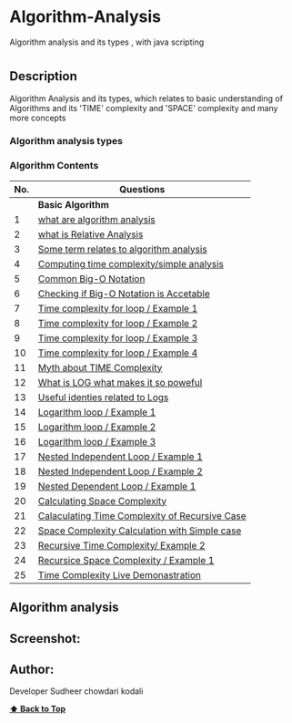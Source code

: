 # Algorithm-Analysis
Algorithm analysis and its types , with java scripting
# 

## Description
<p> Algorithm Analysis and its types, which relates to basic understanding of Algorithms and its 'TIME' complexity and 'SPACE' complexity and many more concepts </p>



<!--## Tech-stack
<p> Project is done entirely with Javascript </p>-->

### Algorithm analysis types

### Algorithm Contents

| No. | Questions                                                                                                                                                              |
| --- | -------------------------------------------------------------------------------------------------------------------------------------------------------------------------------------------------------------------------------- |
|     | **Basic Algorithm**                                                                                                                                                    |
| 1   |  [what are algorithm analysis](#what-are-Algorithm-analysis)                                                                                                           |
| 2   | [what is Relative Analysis](#what-is-Relative-analysis)                                                                                                                |
| 3   | [Some term relates to algorithm analysis](#Some-term-relate-to-algorithm-analysis)                                                                                     |
| 4   | [Computing time complexity/simple analysis](#)                                                                                                                         |                                        
| 5   | [Common Big-O Notation](#Common-Big-O-Notation)                                                                                                                        |
| 6   | [Checking if Big-O Notation is Accetable](#Checking-if-Big-O-Notation-is-Accetable)                                                                                    |
| 7   | [Time complexity for loop / Example 1 ](# )                                                                                                                           |                                                                                                                          
| 8   | [Time complexity for loop / Example 2 ](# )                                                                                                                           |                                                                                                                          
| 9   | [Time complexity for loop / Example 3 ](# )                                                                                                                            |
| 10  | [Time complexity for loop / Example 4 ](# )                                                                                                                            |
| 11  | [Myth about TIME Complexity](#Myth-about-TIME-Complexity)                                                                                                              |          
| 12  | [What is LOG what makes it so poweful](#[What-is-LOG-what-makes-it-so-poweful)                                                                                         |
| 13  | [Useful identies related to Logs](#Useful-identies-related-to-Logs)                                                                                                    |       
| 14  | [Logarithm loop / Example 1](#)                                                                                                                                        |
| 15  | [Logarithm loop / Example 2](#)                                                                                                                                        |
| 16  | [Logarithm loop / Example 3](#)                                                                                                                                        |
| 17  | [Nested Independent Loop / Example 1](#)                                                                                                                               |
| 18  | [Nested Independent Loop / Example 2](#)                                                                                                                               |
| 19  | [Nested Dependent Loop / Example 1](#)                                                                                                                                 |
| 20  | [Calculating Space Complexity](#)                                                                                                                                      |
| 21  | [Calaculating Time Complexity of Recursive Case](#)                                                                                                                    |
| 22  | [Space Complexity Calculation with Simple case](#)                                                                                                                     |
| 23  | [Recursive Time Complexity/ Example 2](#)                                                                                                                              |
| 24  | [Recursice Space Complexity / Example 1](#)                                                                                                                            |
| 25  | [Time Complexity Live Demonastration](#)                                                                                                                               |                                                                                                                             




 ## Algorithm analysis

<!--<ol>
                <li> what is Algorithm Analysis </li>
                <li> what is Relative Analysis</li>
                <li> Some term relates to algorithm analysis </li>
                <li> Computing time complexity| Simple Example1 </li>
                <li> Common Big-O Notation</li>
                <li> Checking if Big-O Notation is Accetable </li>  
                <li> Time complexity for Loop | Example 1 </li>
                <li> Time complexity for Loop | Example 2 </li>
                <li> Time complexity for Loop | Example 3 </li>
                <li> Time complexity for Loop | Example 4 </li>
                <li> Myth about TIME Complexity </li>
                <li> What is LOG what makes it so Powerful </li>
                <li> Useful Identities related to logs </li>
                <li> Logarithm loop | Example1 </li>
                <li> Logarithm loop | Example2 </li>
                <li> Logarithm loop | Example3 </li>
                <li> Nexted Independent Loop | Example 1 </li>
                <li> Nexted Independent Loop | Example 2 </li>
                <li> Nexted Dependent Loop | Example 1 </li>
                <li> calculating space complexity </li>
                <li> calculating time complexity of recrusive cases</li>
                <li> space complexity calculation simple case</li>
                <li> Recursive Time Complexity | Example 2 </li>
                <li> Recursive Space Complexity | Example 2 </li>
                <li> Time complexity Live Demonistration </li>
</ol>-->


## Screenshot:

<!--![Image of TREX GAME](./trex.png)-->

## Author:

Developer Sudheer chowdari kodali

  **[⬆ Back to Top](#Algorithm-analysis-types)**

                                                            




 




